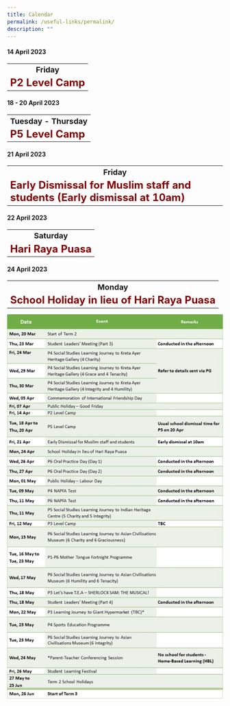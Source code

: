 ```yaml
---
title: Calendar
permalink: /useful-links/permalink/
description: ""
---
```

#### **14 April 2023**

<table>
	<tbody><tr>
		<th><font size="4">  
     Friday
 </font></th>
</tr>
	<tr>
		<td><font size="5" color="maroon"><b>P2 Level Camp</b></font></td>
</tr>
</tbody></table>



#### **18 - 20 April 2023**

<table>
	<tbody><tr>
		<th><font size="4">  
     Tuesday - Thursday
 </font></th>
</tr>
	<tr>
		<td><font size="5" color="maroon"><b>P5 Level Camp</b></font></td>
</tr>
</tbody></table>


#### **21 April 2023**

<table>
	<tbody><tr>
		<th><font size="4">  
     Friday
 </font></th>
</tr>
	<tr>
		<td><font size="5" color="maroon"><b>Early Dismissal for Muslim staff and students  (Early dismissal at 10am) </b></font></td>
</tr>
</tbody></table>


#### **22 April 2023**

<table>
	<tbody><tr>
		<th><font size="4">  
     Saturday
 </font></th>
</tr>
	<tr>
		<td><font size="5" color="maroon"><b>Hari Raya Puasa </b></font></td>
</tr>
</tbody></table>


#### **24 April 2023**

<table>
	<tbody><tr>
		<th><font size="4">  
     Monday
 </font></th>
</tr>
	<tr>
		<td><font size="5" color="maroon"><b> School Holiday in lieu of Hari Raya Puasa </b></font></td>
</tr>
</tbody></table>

![](/images/Calendar%202023/term2%20for%20website_2023.jpg)